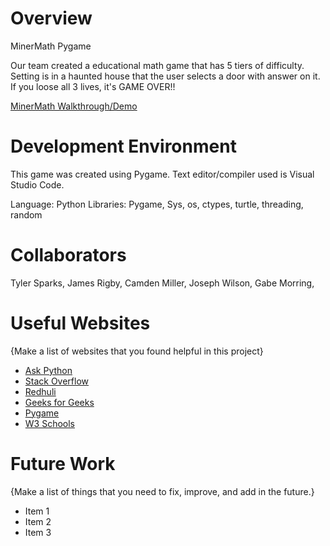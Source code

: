 # Overview
MinerMath Pygame

Our team created a educational math game that has 5 tiers of difficulty. Setting is in a haunted house that the user selects a door with answer on it. If you loose all 3 lives, it's GAME OVER!!

[MinerMath Walkthrough/Demo](http://youtube.link.goes.here)

# Development Environment
This game was created using Pygame. Text editor/compiler used is Visual Studio Code.

Language: Python
Libraries: Pygame, Sys, os, ctypes, turtle, threading, random

# Collaborators
Tyler Sparks, James Rigby, Camden Miller, Joseph Wilson, Gabe Morring, 

# Useful Websites
{Make a list of websites that you found helpful in this project}
* [Ask Python](https://askpython.com)
* [Stack Overflow](http://stackoverflow.com)
* [Redhuli](http://redhuli.io)
* [Geeks for Geeks](https://geeksforgeeks.org)
* [Pygame](https://pygame.org/docs/)
* [W3 Schools](https://w3schools.com)

# Future Work
{Make a list of things that you need to fix, improve, and add in the future.}
* Item 1
* Item 2
* Item 3
